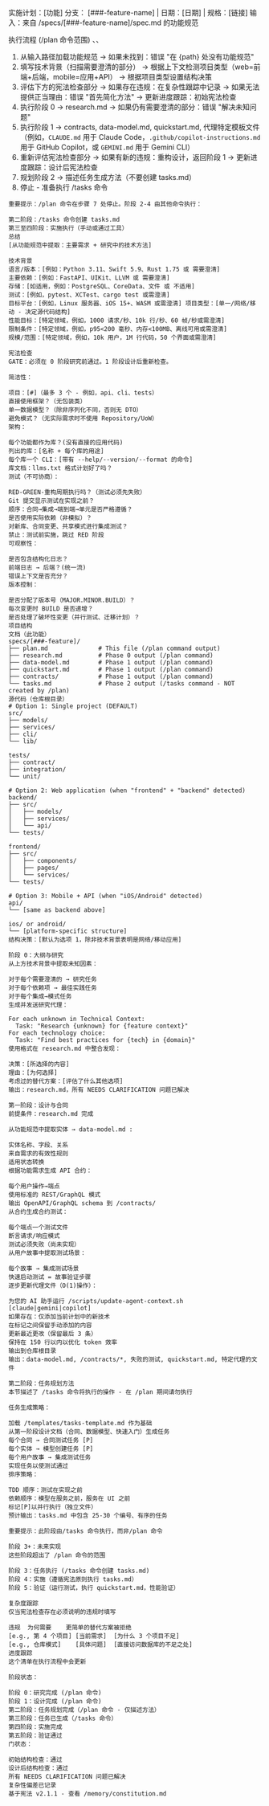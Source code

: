 实施计划：[功能]
分支： [###-feature-name] | 日期：[日期] | 规格：[链接] 输入：来自 /specs/[###-feature-name]/spec.md 的功能规范

执行流程 (/plan 命令范围)
、、
1. 从输入路径加载功能规范
   → 如果未找到：错误 "在 {path} 处没有功能规范"
2. 填写技术背景（扫描需要澄清的部分）
   → 根据上下文检测项目类型（web=前端+后端，mobile=应用+API）
   → 根据项目类型设置结构决策
3. 评估下方的宪法检查部分
   → 如果存在违规：在复杂性跟踪中记录
   → 如果无法提供正当理由：错误 "首先简化方法"
   → 更新进度跟踪：初始宪法检查
4. 执行阶段 0 → research.md
   → 如果仍有需要澄清的部分：错误 "解决未知问题"
5. 执行阶段 1 → contracts, data-model.md, quickstart.md, 代理特定模板文件（例如，`CLAUDE.md` 用于 Claude Code，`.github/copilot-instructions.md` 用于 GitHub Copilot，或 `GEMINI.md` 用于 Gemini CLI）
6. 重新评估宪法检查部分
   → 如果有新的违规：重构设计，返回阶段 1
   → 更新进度跟踪：设计后宪法检查
7. 规划阶段 2 → 描述任务生成方法（不要创建 tasks.md）
8. 停止 - 准备执行 /tasks 命令
```
重要提示：/plan 命令在步骤 7 处停止。阶段 2-4 由其他命令执行：

第二阶段：/tasks 命令创建 tasks.md
第三至四阶段：实施执行（手动或通过工具）
总结
[从功能规范中提取：主要需求 + 研究中的技术方法]

技术背景
语言/版本：[例如：Python 3.11、Swift 5.9、Rust 1.75 或 需要澄清]
主要依赖：[例如：FastAPI、UIKit、LLVM 或 需要澄清]
存储：[如适用，例如：PostgreSQL、CoreData、文件 或 不适用]
测试：[例如，pytest、XCTest、cargo test 或需澄清]
目标平台：[例如，Linux 服务器、iOS 15+、WASM 或需澄清] 项目类型：[单一/网络/移动 - 决定源代码结构]
性能目标：[特定领域，例如，1000 请求/秒、10k 行/秒、60 帧/秒或需澄清]
限制条件：[特定领域，例如，p95<200 毫秒、内存<100MB、离线可用或需澄清]
规模/范围：[特定领域，例如，10k 用户，1M 行代码，50 个界面或需澄清]

宪法检查
GATE：必须在 0 阶段研究前通过。1 阶段设计后重新检查。

简洁性：

项目：[#]（最多 3 个 - 例如，api、cli、tests）
直接使用框架？（无包装类）
单一数据模型？（除非序列化不同，否则无 DTO）
避免模式？（无实际需求时不使用 Repository/UoW）
架构：

每个功能都作为库？(没有直接的应用代码)
列出的库：[名称 + 每个库的用途]
每个库一个 CLI：[带有 --help/--version/--format 的命令]
库文档：llms.txt 格式计划好了吗？
测试（不可协商）：

RED-GREEN-重构周期执行吗？（测试必须先失败）
Git 提交显示测试在实现之前？
顺序：合同→集成→端到端→单元是否严格遵循？
是否使用实际依赖（非模拟）？
对新库、合同变更、共享模式进行集成测试？
禁止：测试前实施，跳过 RED 阶段
可观察性：

是否包含结构化日志？
前端日志 → 后端？(统一流)
错误上下文是否充分？
版本控制：

是否分配了版本号（MAJOR.MINOR.BUILD）？
每次变更时 BUILD 是否递增？
是否处理了破坏性变更（并行测试、迁移计划）？
项目结构
文档（此功能）
specs/[###-feature]/
├── plan.md              # This file (/plan command output)
├── research.md          # Phase 0 output (/plan command)
├── data-model.md        # Phase 1 output (/plan command)
├── quickstart.md        # Phase 1 output (/plan command)
├── contracts/           # Phase 1 output (/plan command)
└── tasks.md             # Phase 2 output (/tasks command - NOT created by /plan)
源代码（仓库根目录）
# Option 1: Single project (DEFAULT)
src/
├── models/
├── services/
├── cli/
└── lib/

tests/
├── contract/
├── integration/
└── unit/

# Option 2: Web application (when "frontend" + "backend" detected)
backend/
├── src/
│   ├── models/
│   ├── services/
│   └── api/
└── tests/

frontend/
├── src/
│   ├── components/
│   ├── pages/
│   └── services/
└── tests/

# Option 3: Mobile + API (when "iOS/Android" detected)
api/
└── [same as backend above]

ios/ or android/
└── [platform-specific structure]
结构决策：[默认为选项 1，除非技术背景表明是网络/移动应用]

阶段 0：大纲与研究
从上方技术背景中提取未知因素：

对于每个需要澄清的 → 研究任务
对于每个依赖项 → 最佳实践任务
对于每个集成→模式任务
生成并发送研究代理：

For each unknown in Technical Context:
  Task: "Research {unknown} for {feature context}"
For each technology choice:
  Task: "Find best practices for {tech} in {domain}"
使用格式在 research.md 中整合发现：

决策：[所选择的内容]
理由：[为何选择]
考虑过的替代方案：[评估了什么其他选项]
输出：research.md，所有 NEEDS CLARIFICATION 问题已解决

第一阶段：设计与合同
前提条件：research.md 完成

从功能规范中提取实体 → data-model.md :

实体名称、字段、关系
来自需求的有效性规则
适用状态转换
根据功能需求生成 API 合约：

每个用户操作→端点
使用标准的 REST/GraphQL 模式
输出 OpenAPI/GraphQL schema 到 /contracts/
从合约生成合约测试：

每个端点一个测试文件
断言请求/响应模式
测试必须失败（尚未实现）
从用户故事中提取测试场景：

每个故事 → 集成测试场景
快速启动测试 = 故事验证步骤
逐步更新代理文件（O(1)操作）：

为您的 AI 助手运行 /scripts/update-agent-context.sh [claude|gemini|copilot]
如果存在：仅添加当前计划中的新技术
在标记之间保留手动添加的内容
更新最近更改（保留最后 3 条）
保持在 150 行以内以优化 token 效率
输出到仓库根目录
输出：data-model.md, /contracts/*, 失败的测试, quickstart.md, 特定代理的文件

第二阶段：任务规划方法
本节描述了 /tasks 命令将执行的操作 - 在 /plan 期间请勿执行

任务生成策略：

加载 /templates/tasks-template.md 作为基础
从第一阶段设计文档（合同、数据模型、快速入门）生成任务
每个合同 → 合同测试任务 [P]
每个实体 → 模型创建任务 [P]
每个用户故事 → 集成测试任务
实现任务以使测试通过
排序策略：

TDD 顺序：测试在实现之前
依赖顺序：模型在服务之前，服务在 UI 之前
标记[P]以并行执行（独立文件）
预计输出：tasks.md 中包含 25-30 个编号、有序的任务

重要提示：此阶段由/tasks 命令执行，而非/plan 命令

阶段 3+：未来实现
这些阶段超出了 /plan 命令的范围

阶段 3：任务执行 (/tasks 命令创建 tasks.md)
阶段 4：实施（遵循宪法原则执行 tasks.md）
阶段 5：验证（运行测试，执行 quickstart.md，性能验证）

复杂度跟踪
仅当宪法检查存在必须说明的违规时填写

违规	为何需要	更简单的替代方案被拒绝
[e.g., 第 4 个项目]	[当前需求]	[为什么 3 个项目不足]
[e.g., 仓库模式]	[具体问题]	[直接访问数据库的不足之处]
进度跟踪
这个清单在执行流程中会更新

阶段状态：

阶段 0：研究完成 (/plan 命令)
阶段 1：设计完成 (/plan 命令)
第二阶段：任务规划完成（/plan 命令 - 仅描述方法）
第三阶段：任务已生成（/tasks 命令）
第四阶段：实施完成
第五阶段：验证通过
门状态：

初始结构检查：通过
设计后结构检查：通过
所有 NEEDS CLARIFICATION 问题已解决
复杂性偏差已记录
基于宪法 v2.1.1 - 查看 /memory/constitution.md